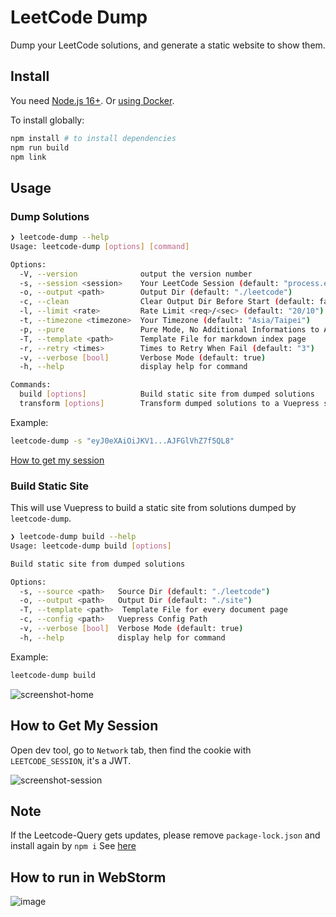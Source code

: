 # LeetCode Dump
  Dump your LeetCode solutions, and generate a static website to show them.

## Install

You need [Node.js 16+](https://nodejs.org/en/download/package-manager). Or [using Docker](https://github.com/JacobLinCool/LeetCode-Dump?tab=readme-ov-file#docker-usage).

To install globally:
```sh
npm install # to install dependencies
npm run build
npm link
```

## Usage

### Dump Solutions

```sh
❯ leetcode-dump --help
Usage: leetcode-dump [options] [command]

Options:
  -V, --version              output the version number
  -s, --session <session>    Your LeetCode Session (default: "process.env.LEETCODE_SESSION")
  -o, --output <path>        Output Dir (default: "./leetcode")
  -c, --clean                Clear Output Dir Before Start (default: false)
  -l, --limit <rate>         Rate Limit <req>/<sec> (default: "20/10")
  -t, --timezone <timezone>  Your Timezone (default: "Asia/Taipei")
  -p, --pure                 Pure Mode, No Additional Informations to Add (default: false)
  -T, --template <path>      Template File for markdown index page
  -r, --retry <times>        Times to Retry When Fail (default: "3")
  -v, --verbose [bool]       Verbose Mode (default: true)
  -h, --help                 display help for command

Commands:
  build [options]            Build static site from dumped solutions
  transform [options]        Transform dumped solutions to a Vuepress source
```

Example:

```sh
leetcode-dump -s "eyJ0eXAiOiJKV1...AJFGlVhZ7f5QL8"
```

[How to get my session](#how-to-get-my-session)

### Build Static Site

This will use Vuepress to build a static site from solutions dumped by `leetcode-dump`.

```sh
❯ leetcode-dump build --help
Usage: leetcode-dump build [options]

Build static site from dumped solutions

Options:
  -s, --source <path>   Source Dir (default: "./leetcode")
  -o, --output <path>   Output Dir (default: "./site")
  -T, --template <path>  Template File for every document page
  -c, --config <path>   Vuepress Config Path
  -v, --verbose [bool]  Verbose Mode (default: true)
  -h, --help            display help for command
```

Example:

```sh
leetcode-dump build
```

![screenshot-home](./screenshots/screenshot-home.png)

## How to Get My Session

Open dev tool, go to `Network` tab, then find the cookie with `LEETCODE_SESSION`, it's a JWT.

![screenshot-session](https://github.com/user-attachments/assets/37f2505c-9db4-46b6-b26e-f6a922efcd4c)

## Note
If the Leetcode-Query gets updates, please remove `package-lock.json` and install again by `npm i`
See [here](https://stackoverflow.com/a/64274176)

## How to run in WebStorm
![image](https://github.com/fcaponetto/LeetCode-Dump/assets/11439681/89bac306-d642-4344-81df-76e9d040efbc)
